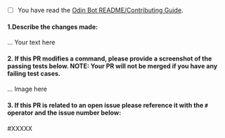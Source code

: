 <!-- 
Thanks for your interest in The Odin Project's Odin Bot. In order to get PRs closed in a reasonable amount of time, we request that you include a baseline of information about the changes you are proposing. Please answer the following triage questions:
-->

 - [ ] You have read the [Odin Bot README/Contributing Guide](https://github.com/TheOdinProject/odin-bot-v2/blob/master/README.md).

#### 1.Describe the changes made:

... Your text here


#### 2. If this PR modifies a command, please provide a screenshot of the passing tests below. NOTE: Your PR will not be merged if you have any failing test cases. 

... Image here



#### 3. If this PR is related to an open issue please reference it with the `#` operator and the issue number below:

#XXXXX
